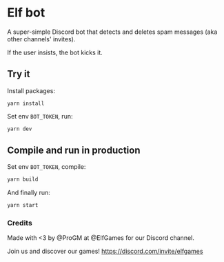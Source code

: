 # Elf bot

A super-simple Discord bot that detects and deletes spam messages (aka other channels' invites).

If the user insists, the bot kicks it.

## Try it

Install packages:

`yarn install`

Set env `BOT_TOKEN`, run:

```bash
yarn dev
```

## Compile and run in production

Set env `BOT_TOKEN`, compile:

```bash
yarn build
```

And finally run:

```bash
yarn start
```

### Credits

Made with <3 by @ProGM at @ElfGames for our Discord channel.

Join us and discover our games!
https://discord.com/invite/elfgames
